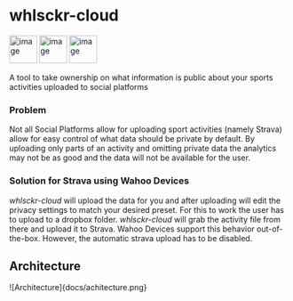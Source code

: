 # whlsckr-cloud

<style>
.custom-image {
  width: 50px;
  height: auto;
}
</style>

<img src="https://user-images.githubusercontent.com/25181517/183423507-c056a6f9-1ba8-4312-a350-19bcbc5a8697.png" alt="image" style="width: 50px; height: auto;">
<img src="https://user-images.githubusercontent.com/25181517/183896132-54262f2e-6d98-41e3-8888-e40ab5a17326.png" alt="image" style="width: 50px; height: auto;">
<img src="https://user-images.githubusercontent.com/25181517/183345121-36788a6e-5462-424a-be67-af1ebeda79a2.png" alt="image" style="width: 50px; height: auto;">



A tool to take ownership on what information is public about your sports activities uploaded to social platforms

### Problem
Not all Social Platforms allow for uploading sport activities (namely Strava) allow for easy control of what data should be private by default.
By uploading only parts of an activity and omitting private data the analytics may not be as good and the data will not be available for the user.

### Solution for Strava using Wahoo Devices
*whlsckr-cloud* will upload the data for you and after uploading will edit the privacy settings to match your desired preset.
For this to work the user has to upload to a dropbox folder. *whlsckr-cloud* will grab the activity file from there and upload it to Strava.
Wahoo Devices support this behavior out-of-the-box. However, the automatic strava upload has to be disabled.

## Architecture
![Architecture]{docs/achitecture.png}

